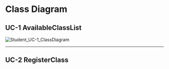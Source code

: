 # Class Diagram

## UC-1 AvailableClassList
![Student_UC-1_ClassDiagram](https://user-images.githubusercontent.com/79308015/118356289-71517480-b5af-11eb-87cd-fabcb009b6a6.JPG)


---

## UC-2 RegisterClass
